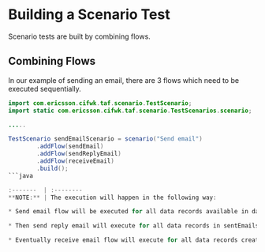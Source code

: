 <head>
   <title>Scenarios - Building a Scenario Test</title>
</head>

# Building a Scenario Test

Scenario tests are built by combining flows.

## Combining Flows

In our example of sending an email, there are 3 flows which need to be executed sequentially.

```java
import com.ericsson.cifwk.taf.scenario.TestScenario;
import static com.ericsson.cifwk.taf.scenario.TestScenarios.scenario;

.....

TestScenario sendEmailScenario = scenario("Send email")
        .addFlow(sendEmail)
        .addFlow(sendReplyEmail)
        .addFlow(receiveEmail)
        .build();
```java

:-------  | :--------
**NOTE:** | The execution will happen in the following way:

* Send email flow will be executed for all data records available in data source

* Then send reply email will execute for all data records in sentEmails data source.

* Eventually receive email flow will execute for all data records created in send reply email flow.
